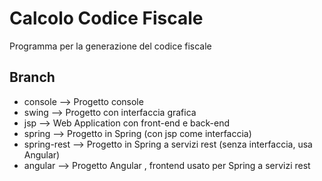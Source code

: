 # Calcolo Codice Fiscale

Programma per la generazione del codice fiscale

## Branch
* console --> Progetto console
* swing --> Progetto con interfaccia grafica
* jsp --> Web Application con front-end e back-end
* spring --> Progetto in Spring (con jsp come interfaccia)
* spring-rest --> Progetto in Spring a servizi rest (senza interfaccia, usa Angular)
* angular --> Progetto Angular , frontend usato per Spring a servizi rest